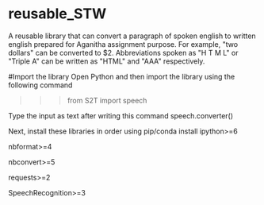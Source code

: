 # reusable_STW

A reusable library that can convert a paragraph of spoken english to written english  prepared for Aganitha assignment purpose. For example, "two dollars" can be converted to $2. Abbreviations spoken as "H T M L" or "Triple A" can be written as "HTML" and "AAA" respectively.

#Import the library
Open Python and then import the library using the following command
>>>from S2T import speech

Type the input as text after writing this command
speech.converter()

Next, install these libraries in order using pip/conda install
ipython>=6

nbformat>=4

nbconvert>=5

requests>=2

SpeechRecognition>=3

